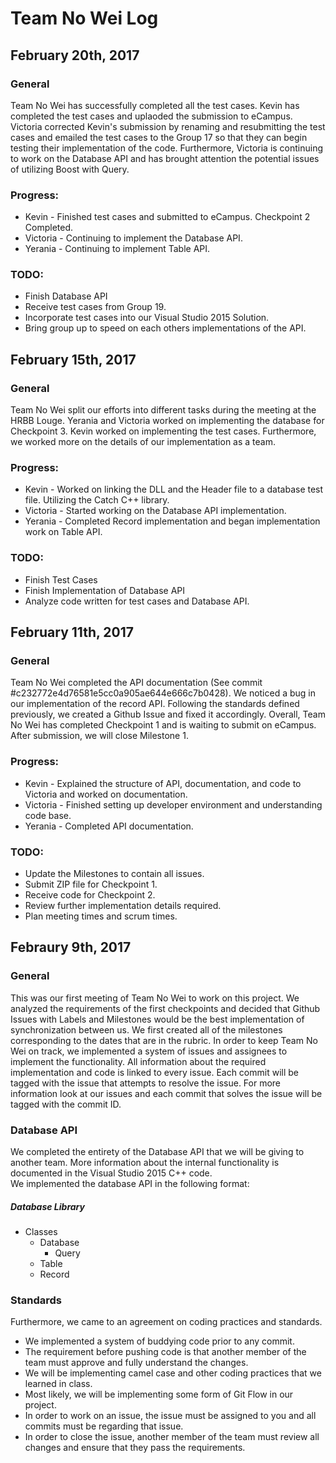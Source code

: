 # Team No Wei Log #

## February 20th, 2017
### General
Team No Wei has successfully completed all the test cases. Kevin has completed the test cases and uplaoded the submission to eCampus. Victoria corrected Kevin's submission by renaming and resubmitting the test cases and emailed the test cases to the Group 17 so that they can begin testing their implementation of the code. Furthermore, Victoria is continuing to work on the Database API and has brought attention the potential issues of utilizing Boost with Query.

### Progress:
- Kevin - Finished test cases and submitted to eCampus. Checkpoint 2 Completed.
- Victoria - Continuing to implement the Database API.
- Yerania - Continuing to implement Table API.

### TODO:
- Finish Database API
- Receive test cases from Group 19.
- Incorporate test cases into our Visual Studio 2015 Solution.
- Bring group up to speed on each others implementations of the API.

## February 15th, 2017
### General
Team No Wei split our efforts into different tasks during the meeting at the HRBB Louge. Yerania and Victoria worked on implementing the database for Checkpoint 3. Kevin worked on implementing the test cases. Furthermore, we worked more on the details of our implementation as a team. 

### Progress:
- Kevin - Worked on linking the DLL and the Header file to a database test file. Utilizing the Catch C++ library.
- Victoria - Started working on the Database API implementation.
- Yerania - Completed Record implementation and began implementation work on Table API.

### TODO:
- Finish Test Cases
- Finish Implementation of Database API
- Analyze code written for test cases and Database API.

## February 11th, 2017
### General
Team No Wei completed the API documentation (See commit #c232772e4d76581e5cc0a905ae644e666c7b0428). We noticed a bug in our implementation of the record API. Following the standards defined previously, we created a Github Issue and fixed it accordingly. Overall, Team No Wei has completed Checkpoint 1 and is waiting to submit on eCampus. After submission, we will close Milestone 1. 

### Progress:
- Kevin - Explained the structure of API, documentation, and code to Victoria and worked on documentation.
- Victoria - Finished setting up developer environment and understanding code base.
- Yerania - Completed API documentation.

### TODO:
- Update the Milestones to contain all issues.
- Submit ZIP file for Checkpoint 1.
- Receive code for Checkpoint 2.
- Review further implementation details required.
- Plan meeting times and scrum times.

## Febraury 9th, 2017
### General 
This was our first meeting of Team No Wei to work on this project. 
We analyzed the requirements of the first checkpoints and decided that Github Issues with Labels and Milestones would be the best implementation of synchronization between us. 
We first created all of the milestones corresponding to the dates that are in the rubric. 
In order to keep Team No Wei on track, we implemented a system of issues and assignees to implement the functionality.
All information about the required implementation and code is linked to every issue. 
Each commit will be tagged with the issue that attempts to resolve the issue. For more information look at our issues and each commit that solves the issue will be tagged with the commit ID. 

### Database API
We completed the entirety of the Database API that we will be giving to another team. 
More information about the internal functionality is documented in the Visual Studio 2015 C++ code.  
We implemented the database API in the following format:

##### Database Library
- Classes
  - Database
    - Query
  - Table
  - Record
  
### Standards
Furthermore, we came to an agreement on coding practices and standards.
- We implemented a system of buddying code prior to any commit. 
- The requirement before pushing code is that another member of the team must approve and fully understand the changes.
- We will be implementing camel case and other coding practices that we learned in class. 
- Most likely, we will be implementing some form of Git Flow in our project.
- In order to work on an issue, the issue must be assigned to you and all commits must be regarding that issue. 
- In order to close the issue, another member of the team must review all changes and ensure that they pass the requirements. 
